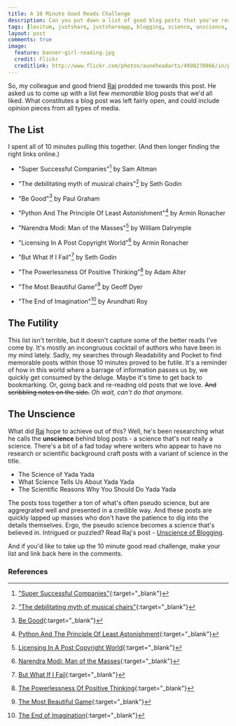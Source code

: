 ```yaml
---
title: A 10 Minute Good Reads Challenge
description: Can you put down a list of good blog posts that you've read in 10 minutes?
tags: [levitum, justshare, justshareapp, blogging, science, unscience, research, social, media, marketing, twitter, facebook, linkedin]
layout: post
comments: true
image:
  feature: banner-girl-reading.jpg
  credit: Flickr
  creditlink: http://www.flickr.com/photos/auneheadarts/4990270866/in/photostream/
---
```



So, my colleague and good friend [Raj](http://www.linkedin.com/pub/raj-kannan/0/313/4a9) prodded me towards this post. He asked us to come up with a list few *memorable* blog posts that we'd all liked. What constitutes a blog post was left fairly open, and could include opinion pieces from all types of media.

## The List

I spent all of 10 minutes pulling this together. (And then longer finding the right links online.)

* "Super Successful Companies"[^1] by Sam Altman

* "The debilitating myth of musical chairs"[^2] by Seth Godin

* "Be Good"[^3] by Paul Graham

* "Python And The Principle Of Least Astonishment"[^4] by Armin Ronacher

* "Narendra Modi: Man of the Masses"[^5] by William Dalrymple

* "Licensing In A Post Copyright World"[^6] by Armin Ronacher

* "But What If I Fail"[^7] by Seth Godin

* "The Powerlessness Of Positive Thinking"[^8] by Adam Alter

* "The Most Beautiful Game"[^9] by Geoff Dyer

* "The End of Imagination"[^10] by Arundhati Roy

## The Futility

This list isn't terrible, but it doesn't capture some of the better reads I've come by. It's mostly an incongruous cocktail of authors who have been in my mind lately. Sadly, my searches through Readability and Pocket to find memorable posts within those 10 minutes proved to be futile. It's a reminder of how in this world where a barrage of information passes us by, we quickly get consumed by the deluge. Maybe it's time to get back to bookmarking. Or, going back and re-reading old posts that we love. <strike>And scribbling notes on the side.</strike> *Oh wait, can't do that anymore.*

## The Unscience

What did [Raj](http://www.linkedin.com/pub/raj-kannan/0/313/4a9) hope to achieve out of this? Well, he's been researching what he calls the **unscience** behind blog posts - a science that's not really a science. There's a bit of a fad today where writers who appear to have no research or scientific background craft posts with a variant of science in the title.

* The Science of Yada Yada
* What Science Tells Us About Yada Yada
* The Scientific Reasons Why You Should Do Yada Yada

The posts toss together a ton of what's often pseudo science, but are aggregrated well and presented in a credible way. And these posts are quickly lapped up masses who don't have the patience to dig into the details themselves. Ergo, the pseudo science becomes a science that's believed in. Intrigued or puzzled? Read Raj's post - [Unscience of Blogging](http://blog.justshareapp.com/Unscience-of-Blogging/).

And if you'd like to take up the 10 minute good read challenge, make your list and link back here in the comments.

### References

[^1]: ["Super Successful Companies"](http://blog.samaltman.com/super-successful-companies){:target="_blank"}
[^2]: ["The debilitating myth of musical chairs"](http://sethgodin.typepad.com/seths_blog/2014/03/the-debilitating-myth-of-musical-chairs.html){:target="_blank"}
[^3]: [Be Good](http://www.paulgraham.com/good.html){:target="_blank"}
[^4]: [Python And The Principle Of Least Astonishment](http://lucumr.pocoo.org/2011/7/9/python-and-pola/){:target="_blank"}
[^5]: [Licensing In A Post Copyright World](http://lucumr.pocoo.org/2013/7/23/licensing/){:target="_blank"}
[^6]: [Narendra Modi: Man of the Masses](http://www.newstatesman.com/politics/2014/05/narendra-modi-man-masses){:target="_blank"}
[^7]: [But What If I Fail](http://sethgodin.typepad.com/seths_blog/2014/01/but-what-if-i-fail.html){:target="_blank"}
[^8]: [The Powerlessness Of Positive Thinking](http://www.newyorker.com/online/blogs/currency/2014/02/the-powerlessness-of-positive-thinking.html){:target="_blank"}
[^9]: [The Most Beautiful Game](http://www.prospectmagazine.co.uk/magazine/geoff-dyer-tennis-beautiful-game-federer/){:target="_blank"}
[^10]: [The End of Imagination](http://www.hindu.com/fline/fl1516/15160040.htm){:target="_blank"}
